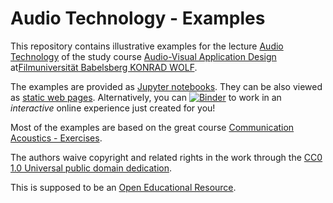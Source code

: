 Audio Technology - Examples
===========================

This repository contains illustrative examples for the lecture
[Audio Technology](https://github.com/Filmuni-AVAD/audiotechnology)
of the study course [Audio-Visual Application
Design](http://www.filmuniversitaet.de/en/study-application/ma-courses/av-application-design.html)
at[Filmuniversität Babelsberg KONRAD WOLF](http://www.filmuniversitaet.de).

The examples are provided as [Jupyter notebooks](http://jupyter.org/).
They can be also viewed as [static web pages](http://nbviewer.ipython.org/github/spatialaudio/communication-acoustics-exercises/blob/master/index.ipynb).
Alternatively, you can [![Binder](http://mybinder.org/badge.svg)](http://mybinder.org/repo/spatialaudio/communication-acoustics-exercises) to work in an *interactive* online experience just created for you!

Most of the examples are based on the great course
[Communication Acoustics -
Exercises](https://github.com/spatialaudio/communication-acoustics-exercises).

The authors waive copyright and related rights in the work through the
[CC0 1.0 Universal public domain dedication](http://creativecommons.org/publicdomain/zero/1.0/).

This is supposed to be an [Open Educational Resource](https://en.wikipedia.org/wiki/Open_educational_resources).
